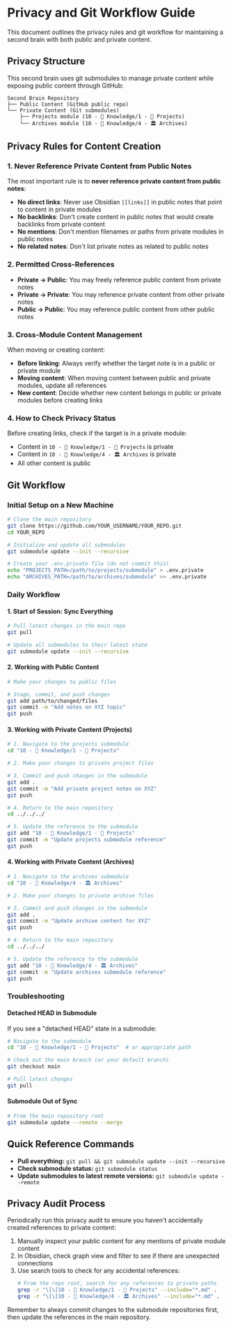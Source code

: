 # Privacy and Git Workflow Guide

This document outlines the privacy rules and git workflow for maintaining a second brain with both public and private content.

## Privacy Structure

This second brain uses git submodules to manage private content while exposing public content through GitHub:

```
Second Brain Repository
├── Public Content (GitHub public repo)
└── Private Content (Git submodules)
    ├── Projects module (10 - 🧠 Knowledge/1 - 🚀 Projects)
    └── Archives module (10 - 🧠 Knowledge/4 - 🏛️ Archives)
```

## Privacy Rules for Content Creation

### 1. Never Reference Private Content from Public Notes

The most important rule is to **never reference private content from public notes**:

- **No direct links**: Never use Obsidian `[[links]]` in public notes that point to content in private modules
- **No backlinks**: Don't create content in public notes that would create backlinks from private content
- **No mentions**: Don't mention filenames or paths from private modules in public notes
- **No related notes**: Don't list private notes as related to public notes

### 2. Permitted Cross-References

- **Private → Public**: You may freely reference public content from private notes
- **Private → Private**: You may reference private content from other private notes
- **Public → Public**: You may reference public content from other public notes

### 3. Cross-Module Content Management

When moving or creating content:

- **Before linking**: Always verify whether the target note is in a public or private module
- **Moving content**: When moving content between public and private modules, update all references
- **New content**: Decide whether new content belongs in public or private modules before creating links

### 4. How to Check Privacy Status

Before creating links, check if the target is in a private module:
- Content in `10 - 🧠 Knowledge/1 - 🚀 Projects` is private
- Content in `10 - 🧠 Knowledge/4 - 🏛️ Archives` is private
- All other content is public

## Git Workflow

### Initial Setup on a New Machine

```bash
# Clone the main repository
git clone https://github.com/YOUR_USERNAME/YOUR_REPO.git
cd YOUR_REPO

# Initialize and update all submodules
git submodule update --init --recursive

# Create your .env.private file (do not commit this)
echo "PROJECTS_PATH=/path/to/projects/submodule" > .env.private
echo "ARCHIVES_PATH=/path/to/archives/submodule" >> .env.private
```

### Daily Workflow

#### 1. Start of Session: Sync Everything

```bash
# Pull latest changes in the main repo
git pull

# Update all submodules to their latest state
git submodule update --init --recursive
```

#### 2. Working with Public Content

```bash
# Make your changes to public files

# Stage, commit, and push changes
git add path/to/changed/files
git commit -m "Add notes on XYZ topic"
git push
```

#### 3. Working with Private Content (Projects)

```bash
# 1. Navigate to the projects submodule
cd "10 - 🧠 Knowledge/1 - 🚀 Projects"

# 2. Make your changes to private project files

# 3. Commit and push changes in the submodule
git add .
git commit -m "Add private project notes on XYZ"
git push

# 4. Return to the main repository
cd ../../../

# 5. Update the reference to the submodule
git add "10 - 🧠 Knowledge/1 - 🚀 Projects"
git commit -m "Update projects submodule reference"
git push
```

#### 4. Working with Private Content (Archives)

```bash
# 1. Navigate to the archives submodule
cd "10 - 🧠 Knowledge/4 - 🏛️ Archives"

# 2. Make your changes to private archive files

# 3. Commit and push changes in the submodule
git add .
git commit -m "Update archive content for XYZ"
git push

# 4. Return to the main repository
cd ../../../

# 5. Update the reference to the submodule
git add "10 - 🧠 Knowledge/4 - 🏛️ Archives"
git commit -m "Update archives submodule reference"
git push
```

### Troubleshooting

#### Detached HEAD in Submodule

If you see a "detached HEAD" state in a submodule:

```bash
# Navigate to the submodule
cd "10 - 🧠 Knowledge/1 - 🚀 Projects"  # or appropriate path

# Check out the main branch (or your default branch)
git checkout main

# Pull latest changes
git pull
```

#### Submodule Out of Sync

```bash
# From the main repository root
git submodule update --remote --merge
```

## Quick Reference Commands

- **Pull everything:** `git pull && git submodule update --init --recursive`
- **Check submodule status:** `git submodule status`
- **Update submodules to latest remote versions:** `git submodule update --remote`

## Privacy Audit Process

Periodically run this privacy audit to ensure you haven't accidentally created references to private content:

1. Manually inspect your public content for any mentions of private module content
2. In Obsidian, check graph view and filter to see if there are unexpected connections
3. Use search tools to check for any accidental references:
   ```bash
   # From the repo root, search for any references to private paths
   grep -r "\[\[10 - 🧠 Knowledge/1 - 🚀 Projects" --include="*.md" .
   grep -r "\[\[10 - 🧠 Knowledge/4 - 🏛️ Archives" --include="*.md" .
   ```

Remember to always commit changes to the submodule repositories first, then update the references in the main repository.
